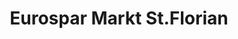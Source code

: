 ---
title: "Eurospar Markt St.Florian"
url: /st-florian/eurospar-markt-st-florian/
shop: Supermarkt
---